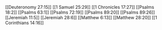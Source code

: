 [[Deuteronomy 27:15]]
[[1 Samuel 25:29]]
[[1 Chronicles 17:27]]
[[Psalms 18:2]]
[[Psalms 63:1]]
[[Psalms 72:19]]
[[Psalms 89:20]]
[[Psalms 89:26]]
[[Jeremiah 11:5]]
[[Jeremiah 28:6]]
[[Matthew 6:13]]
[[Matthew 28:20]]
[[1 Corinthians 14:16]]
